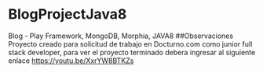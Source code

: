 # BlogProjectJava8
Blog - Play Framework, MongoDB, Morphia, JAVA8
##Observaciones
Proyecto creado para solicitud de trabajo en Docturno.com como junior full stack developer, para ver el proyecto terminado debera ingresar al siguiente enlace https://youtu.be/XxrYW8BTKZs
